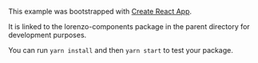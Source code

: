This example was bootstrapped with [Create React App](https://github.com/facebook/create-react-app).

It is linked to the lorenzo-components package in the parent directory for development purposes.

You can run `yarn install` and then `yarn start` to test your package.
